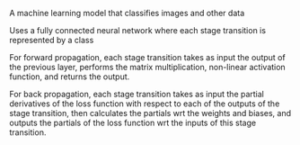 A machine learning model that classifies images and other data

Uses a fully connected neural network where each stage transition is represented by a class

For forward propagation, each stage transition takes as input the output of the previous layer, performs the matrix multiplication, non-linear activation function, and returns the output.

For back propagation, each stage transition takes as input the partial derivatives of the loss function with respect to each of the outputs of the stage transition, then calculates the partials wrt the weights and biases, and outputs the partials of the loss function wrt the inputs of this stage transition.